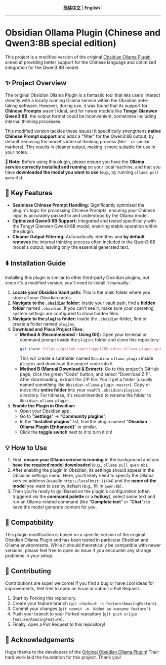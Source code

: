 <div align="center">

[**简体中文**](README.zh-CN.md) | **English** |

</div>

---

# Obsidian Ollama Plugin (Chinese and Qwen3:8B special edition)

This project is a modified version of the original [Obsidian Ollama Plugin](https://github.com/your-original-plugin-repo-link), aimed at providing better support for the Chinese language and optimized integration for the Qwen3:8B model.

## ✨ Project Overview

The original Obsidian Ollama Plugin is a fantastic tool that lets users interact directly with a locally running Ollama service within the Obsidian note-taking software. However, during use, it was found that its support for **Chinese Prompts** wasn't ideal, and for newer models like **Tongyi Qianwen Qwen3:8B**, the output format could be inconvenient, sometimes including internal thinking processes.

This modified version tackles these issues! It specifically strengthens **native Chinese Prompt support** and adds a "filter" for the Qwen3:8B output, by default removing the model's internal thinking process (like `` or similar markers). This results in cleaner output, making it more suitable for use in your notes.

**📌 Note:** Before using this plugin, please ensure you have the **Ollama service correctly installed and running** on your local machine, and that you have **downloaded the model you want to use** (e.g., by running `ollama pull qwen:8b`).

## 🚀 Key Features

-   **Seamless Chinese Prompt Handling:** Significantly optimized the plugin's logic for processing Chinese Prompts, ensuring your Chinese input is accurately passed to and understood by the Ollama model.
-   **Optimized Qwen3:8B Support:** Integrated and tested specifically with the Tongyi Qianwen Qwen3:8B model, ensuring stable operation within the plugin.
-   **Cleaner Output Filtering:** Automatically identifies and **by default removes** the internal thinking process often included in the Qwen3:8B model's output, leaving only the essential generated text.

## ⬇️ Installation Guide

Installing this plugin is similar to other third-party Obsidian plugins, but since it's a modified version, you'll need to install it manually:

1.  **Locate your Obsidian Vault path:** This is the main folder where you store all your Obsidian notes.
2.  **Navigate to the `.obsidian` folder:** Inside your vault path, find a **hidden folder** named `.obsidian`. If you can't see it, make sure your operating system settings are configured to show hidden files.
3.  **Navigate to the `plugins` folder:** Inside the `.obsidian` folder, find or create a folder named `plugins`.
4.  **Download and Place Project Files:**
    * **Method A (Recommended - Using Git):** Open your terminal or command prompt inside the `plugins` folder and clone this repository:
        ```bash
        git clone [https://github.com/steppp1/Obsidian-ollama-plugin.git](https://github.com/steppp1/Obsidian-ollama-plugin.git)
        ```
        This will create a subfolder named `Obsidian-ollama-plugin` inside `plugins` and download the project code into it.
    * **Method B (Manual Download & Extract):** Go to this project's GitHub page, click the green "Code" button, and select "Download ZIP". After downloading, extract the ZIP file. You'll get a folder (usually named something like `Obsidian-ollama-plugin-master`). Copy or move this **entire folder** into your vault's `.obsidian/plugins/` directory. For tidiness, it's recommended to rename the folder to `Obsidian-ollama-plugin`.
5.  **Enable the Plugin in Obsidian:**
    * Open your Obsidian app.
    * Go to "**Settings**" -> "**Community plugins**".
    * In the "**Installed plugins**" list, find the plugin named "**Obsidian Ollama Plugin (Enhanced)**" or similar.
    * Click the **toggle switch** next to it to turn it on!

## 💡 How to Use

1.  First, **ensure your Ollama service is running** in the background and you **have the required model downloaded** (e.g., `ollama pull qwen:8b`).
2.  After enabling the plugin in Obsidian, its settings should appear in the Obsidian settings menu. Here, you'll likely need to specify the Ollama service address (usually `http://localhost:11434`) and the **name of the model** you want to use by default (e.g., fill in `qwen:8b`).
3.  Then you're ready to go! Based on the plugin's configuration (often triggered via the **command palette** or a **hotkey**), select some text and run an Ollama-related command (like "**Complete text**" or "**Chat**") to have the model generate content for you.

## 🤝 Compatibility

This plugin modification is based on a specific version of the original Obsidian Ollama Plugin and has been tested in particular Obsidian and Ollama environments. While it should theoretically be compatible with newer versions, please feel free to open an Issue if you encounter any strange problems in your setup.

## 🙌 Contributing

Contributions are super welcome! If you find a bug or have cool ideas for improvements, feel free to open an Issue or submit a Pull Request.

1.  Start by Forking this repository.
2.  Create your feature branch (`git checkout -b feature/AmazingFeature`).
3.  Commit your changes (`git commit -m 'Added an awesome feature'`).
4.  Push your branch to your Forked repository (`git push origin feature/AmazingFeature`).
5.  Finally, open a Pull Request to this repository!

## 🙏 Acknowledgements

Huge thanks to the developers of the [Original Obsidian Ollama Plugin](https://github.com/hinterdupfinger/obsidian-ollama)! Their hard work laid the foundation for this project. Thank you!
